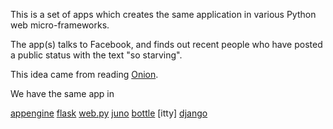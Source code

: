 This is a set of apps which creates the same application in various 
Python web micro-frameworks. 

The app(s) talks to Facebook, and finds out recent people
who have posted a public status with the text "so starving".

This idea came from reading [Onion](http://www.theonion.com/articles/i-am-so-starving-vs-i-am-so-starving,11541/).

We have the same app in 

[appengine](http://code.google.com/appengine/)
[flask](http://flask.pocoo.com/)
[web.py](http://webpy.org/)
[juno](https://github.com/breily/juno)
[bottle](http://bottle.paws.de/docs/dev/index.html)
[itty]
[django](http://djangoproject.com/)
